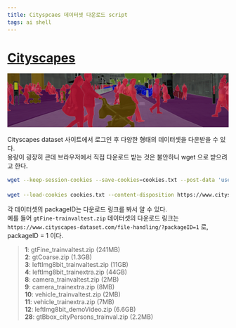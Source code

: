 ```yaml
---
title: Cityspcaes 데이터셋 다운로드 script
tags: ai shell
---
```


<!--more-->

# [Cityscapes](https://www.cityscapes-dataset.com/downloads/)

![](/assets/images/21-09-24-cityscapes-download-script-2021-09-25-01-32-55.png)

Cityscapes dataset 사이트에서 로그인 후 다양한 형태의 데이터셋을 다운받을 수 있다.  
용량이 굉장히 큰데 브라우저에서 직접 다운로드 받는 것은 불안하니 wget 으로 받으려고 한다.

```sh
wget --keep-session-cookies --save-cookies=cookies.txt --post-data 'username=myusername&password=mypassword&submit=Login' https://www.cityscapes-dataset.com/login/

wget --load-cookies cookies.txt --content-disposition https://www.cityscapes-dataset.com/file-handling/?packageID=1
```

각 데이터셋의 packageID는 다운로드 링크를 봐서 알 수 있다.  
예를 들어 `gtFine-trainvaltest.zip` 데이터셋의 다운로드 링크는 `https://www.cityscapes-dataset.com/file-handling/?packageID=1` 로, packageID = 1 이다.

> **1**: gtFine_trainvaltest.zip (241MB)  
> **2**: gtCoarse.zip (1.3GB)  
> **3**: leftImg8bit_trainvaltest.zip (11GB)  
> **4**: leftImg8bit_trainextra.zip (44GB)  
> **8**: camera_trainvaltest.zip (2MB)  
> **9**: camera_trainextra.zip (8MB)  
> **10**: vehicle_trainvaltest.zip (2MB)  
> **11**: vehicle_trainextra.zip (7MB)  
> **12**: leftImg8bit_demoVideo.zip (6.6GB)  
> **28**: gtBbox_cityPersons_trainval.zip (2.2MB)  
